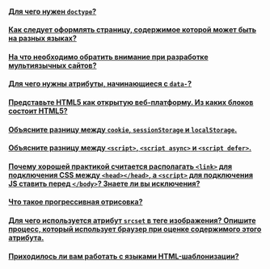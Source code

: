 #### [Для чего нужен `doctype`?](/HTML/1.md)
#### [Как следует оформлять страницу, содержимое которой может быть на разных языках?](/HTML/2.md)
#### [На что необходимо обратить внимание при разработке мультиязычных сайтов?](/HTML/3.md)
#### [Для чего нужны атрибуты, начинающиеся с `data-`?](/HTML/4.md)
#### [Представьте HTML5 как открытую веб-платформу. Из каких блоков состоит HTML5?](/HTML/5.md)
#### [Объясните разницу между `cookie`, `sessionStorage` и `localStorage`.](/HTML/6.md)
#### [Объясните разницу между `<script>`, `<script async>` и `<script defer>`.](/HTML/7.md)
#### [Почему хорошей практикой считается располагать `<link>` для подключения CSS между `<head></head>`, а `<script>` для подключения JS ставить перед `</body>`? Знаете ли вы исключения?](/HTML/8.md)
#### [Что такое прогрессивная отрисовка?](/HTML/9.md)
#### [Для чего используется атрибут `srcset` в теге изображения? Опишите процесс, который использует браузер при оценке содержимого этого атрибута.](/HTML/10.md)
#### [Приходилось ли вам работать с языками HTML-шаблонизации?](/HTML/11.md)
